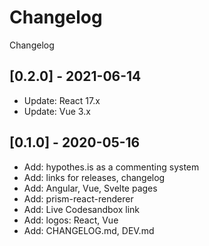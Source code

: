 # Changelog

Changelog

## [0.2.0] - 2021-06-14

- Update: React 17.x
- Update: Vue 3.x

## [0.1.0] - 2020-05-16

- Add: hypothes.is as a commenting system
- Add: links for releases, changelog
- Add: Angular, Vue, Svelte pages
- Add: prism-react-renderer
- Add: Live Codesandbox link
- Add: logos: React, Vue
- Add: CHANGELOG.md, DEV.md
